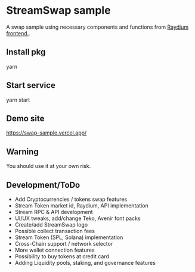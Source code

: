 # StreamSwap sample

A swap sample using necessary components and functions from [Raydium frontend.](https://github.com/raydium-io/raydium-frontend).

## Install pkg

yarn

## Start service

yarn start

## Demo site

https://swap-sample.vercel.app/

## Warning

You should use it at your own risk.

## Development/ToDo

- Add Cryptocurrencies / tokens swap features
- Stream Token market id, Raydium, API implementation
- Stream RPC & API development
- UI/UX tweaks, add/change Teko, Avenir font packs
- Create/add StreamSwap logo
- Possible collect transaction fees
- Stream Token (SPL, Solana) implementation
- Cross-Chain support / network selector
- More wallet connection features
- Possibility to buy tokens at credit card 
- Adding Liquidity pools, staking, and governance features
